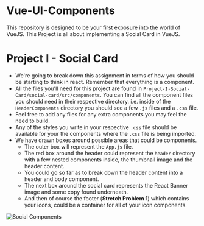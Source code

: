 # Vue-UI-Components

This repository is designed to be your first exposure into the world of VueJS. This Project is all about implementing a Social Card in VueJS.



# Project I - Social Card

<ul>
<li>We're going to break down this assignment in terms of how you should be starting to think in react. Remember that everything is a component.</li>
<li>All the files you'll need for this project are found in <code>Project-I-Social-Card/social-card/src/components</code>. You can find all the component files you should need in their respective directory. i.e. inside of the <code>HeaderComponents</code> directory you should see a few <code>.js</code> files and a <code>.css</code> file.</li>
<li>Feel free to add any files for any extra components you may feel the need to build.</li>
<li>Any of the styles you write in your respective <code>.css</code> file should be available for your the components where the <code>.css</code> file is being imported.</li>
<li>We have drawn boxes around possible areas that could be components.
<ul>
<li>The outer box will represent the <code>App.js</code> file.</li>
<li>The red box around the header could represent the <code>header</code> directory with a few nested components inside, the thumbnail image and the header content.</li>
<li>You could go so far as to break down the header content into a header and body component.</li>
<li>The next box around the social card represents the React Banner image and some copy found underneath.</li>
<li>And then of course the footer (<strong>Stretch Problem 1</strong>) which contains your icons, could be a container for all of your icon components.</li>
</ul>
</li>
</ul>

<p><img src="https://share.getcloudapp.com/6que8nX8" alt="Social Components" style="max-width:100%;"></a></p>
